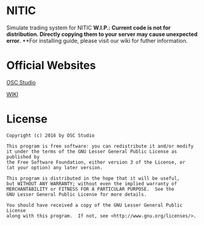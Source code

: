 # NITIC

Simulate trading system for NITIC
**W.I.P.: Current code is not for distribution. Directly copying them to your server may cause unexpected error.**
**For installing guide, please visit our wiki for futher information.

# Official Websites
[OSC Studio](http://oscs.io)

[WIKI](http://wiki.oscs.io)

# License

	Copyright (c) 2016 by OSC Studio
	
	This program is free software: you can redistribute it and/or modify
	it under the terms of the GNU Lesser General Public License as published by
	the Free Software Foundation, either version 3 of the License, or
	(at your option) any later version.

	This program is distributed in the hope that it will be useful,
	but WITHOUT ANY WARRANTY; without even the implied warranty of
	MERCHANTABILITY or FITNESS FOR A PARTICULAR PURPOSE.  See the
	GNU Lesser General Public License for more details.

	You should have received a copy of the GNU Lesser General Public License
	along with this program.  If not, see <http://www.gnu.org/licenses/>.




	
